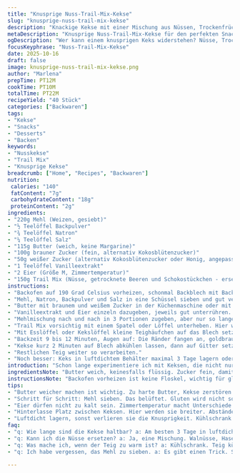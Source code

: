 ```yaml
---
title: "Knusprige Nuss-Trail-Mix-Kekse"
slug: "knusprige-nuss-trail-mix-kekse"
description: "Knackige Kekse mit einer Mischung aus Nüssen, Trockenfrüchten und Schokolade. Teig auf Butterbasis, verfeinert mit feinem Vanilleextrakt. Backen bis leicht goldbraun, Oberfläche noch weich, innen zart. Perfekte Balance aus süß und salzig, wunderbar vielseitig durch individuell anpassbaren Trail Mix. Kleine Anpassungen in Zutaten und Backzeit geben mehr Kontrolle über Textur. Für ca. 38–42 Kekse. Optimiert für Geschmack und Textur. Anpassbar für Allergiker, ersetzt Zucker und Backtriebmittel leicht. Vermeidet häufige Fehler wie Übermischen, zu warmen Teig oder falsches Backen. Knusprig außen, zart innen. "
metaDescription: "Knusprige Nuss-Trail-Mix-Kekse für den perfekten Snack. Vielseitig und knusprig, ideal für Schokoladenliebhaber. Einfach anzupassen."
ogDescription: "Wer kann einem knusprigen Keks widerstehen? Nüsse, Trockenfrüchte und Schokolade sorgen für einen unwiderstehlichen Biss."
focusKeyphrase: "Nuss-Trail-Mix-Kekse"
date: 2025-10-16
draft: false
image: knusprige-nuss-trail-mix-kekse.png
author: "Marlena"
prepTime: PT12M
cookTime: PT10M
totalTime: PT22M
recipeYield: "40 Stück"
categories: ["Backwaren"]
tags:
- "Kekse"
- "Snacks"
- "Desserts"
- "Backen"
keywords:
- "Nusskekse"
- "Trail Mix"
- "Knusprige Kekse"
breadcrumb: ["Home", "Recipes", "Backwaren"]
nutrition: 
 calories: "140"
 fatContent: "7g"
 carbohydrateContent: "18g"
 proteinContent: "2g"
ingredients:
- "220g Mehl (Weizen, gesiebt)"
- "½ Teelöffel Backpulver"
- "¾ Teelöffel Natron"
- "¼ Teelöffel Salz"
- "115g Butter (weich, keine Margarine)"
- "100g brauner Zucker (fein, alternativ Kokosblütenzucker)"
- "50g weißer Zucker (alternativ Kokosblütenzucker oder Honig, angepasst Flüssigkeitsanteil)"
- "1 Teelöffel Vanilleextrakt"
- "2 Eier (Größe M, Zimmertemperatur)"
- "150g Trail Mix (Nüsse, getrocknete Beeren und Schokostückchen - ersetzt original Schokolade teilweise durch Karamellstücke für Twist)"
instructions:
- "Backofen auf 190 Grad Celsius vorheizen, schonmal Backblech mit Backpapier auslegen, nicht sparen hier; später kleben die Teigklumpen sonst fest."
- "Mehl, Natron, Backpulver und Salz in eine Schüssel sieben und gut vermischen. Wichtig: Sieben belüftet das Mehl und sorgt für gleichmäßiges Aufgehen; ohne wird Keks oft zäh."
- "Butter mit braunem und weißem Zucker in der Küchenmaschine oder mit Handrührgerät aufschlagen, etwa 3,5 Minuten. Wird hell, fast fluffig – das ist der Trick für zarte Kekse. Nicht zu kurz, aber auch nicht zu lange, sonst bitter."
- "Vanilleextrakt und Eier einzeln dazugeben, jeweils gut unterrühren. Teig wirkt jetzt noch weich, darf so sein, sonst keine Angst."
- "Mehlmischung nach und nach in 3 Portionen zugeben, aber nur so lange rühren bis alles gerade verbunden ist. Übermischen macht Gluten stark – Kekse frei von Gummi."
- "Trail Mix vorsichtig mit einem Spatel oder Löffel unterheben. Hier wird Textur gemacht; gleichmässig verteilt sorgt für Biss und Überraschungen im Biss."
- "Mit Esslöffel oder Kekslöffel kleine Teighäufchen auf das Blech setzen. Zwischen den Keksen Abstand lassen, gehen leicht auseinander. Reste sofort in den Kühlschrank packen."
- "Backzeit 9 bis 12 Minuten, Augen auf: Die Ränder fangen an, goldbraun zu werden, Mitte aber noch weich aussieht. Klopft man leicht darauf, federt cookie leicht zurück – jetzt raus damit."
- "Kekse kurz 2 Minuten auf Blech abkühlen lassen, dann auf Gitter setzen. So trocknet die Unterseite nicht aus, bleibt knusprig, innen zart. Wichtig, sonst zerbröseln Kekse beim Abnehmen."
- "Restlichen Teig weiter so verarbeiten."
- "Noch besser: Keks in luftdichtem Behälter maximal 3 Tage lagern oder einfrieren; verliert sonst Knackigkeit. "
introduction: "Schon lange experimentiere ich mit Keksen, die nicht nur süß, sondern auch knackig und abwechslungsreich sind. Nüsse, getrocknete Früchte und kleine Schokostücke geben mehr als nur Geschmack – auch Textur. Dabei sollte der Teig nicht zu süß oder zu trocken sein. Vor allem die Backzeit ist entscheidend: Unterschiede von 2 Minuten verändern viel am Ergebnis. Backofen Temperaturvarianz, Teigkonsistenz und verwendete Zutaten müssen zusammenpassen. Durch das sanfte Einmischen vom Trail Mix bleibt er knackig, ohne matschig zu werden. Eine kleine Änderung, die viel Komfort bringt? Restischen Teig vorher kühlen, das verhindert Verlaufen. So entstehen Stücke, die innen saftig, außen goldbraun sind. Im Laufe der Zeit habe ich gelernt, dass der richtige Rhythmus zwischen Rühren, Falten und Backen entscheidend ist. Mehl immer sieben, Eier und Butter müssen aber Zimmertemperatur haben. Und wer weniger Zucker will, ersetzt den weißen mit Honig – aber vorsichtig beim Reagieren im Teig. "
ingredientsNote: "Butter weich, keinesfalls flüssig. Zucker fein, damit sich alles gut verbindet. Brauner Zucker sorgt für Feuchtigkeit, weißer gibt leichten Biss. Mehl gesiebt, damit der Teig locker wird. Backpulver und Natron zusammen für perfekten Auftrieb; eines allein reicht nicht, liefert falsche Struktur. Salz ein wenig, schärft die Aromen. Vanille ein Muss, aber nicht aus der Flasche, lieber echtes Vanilleextrakt. Eier Zimmertemperatur, damit Teig homogen wird. Trail Mix frei wählen – ich tauschte dunkle Schokolade gegen Karamell, bringt interessanten Twist und weniger Bitterkeit. Für Allergiker Mandelmehl statt Weizen, jedoch Backzeit anpassen, meist kürzer. Zucker durch Kokosblütenzucker ersetzt für karamelligen Unterton, dabei Teig weniger trocken machen, da Kokoszucker Feuchtigkeit bindet. Lagert man Kekse, unbedingt luftdicht, sonst verlieren sie Textur. "
instructionsNote: "Backofen vorheizen ist keine Floskel, wichtig für gleichmäßiges Backen. Mehl sieben verhindert Klümpchen, erleichtert das Aufgehen. Butter und Zucker 3,5 Minuten cremig schlagen bringt Luft in den Teig – dadurch werden Kekse leicht und zart. Nicht nur zusammenrühren, sondern wirklich fluffig schlagen. Eier in Portionen dazu, damit Teig nicht gerinnt. Mehl nur unterheben, also langsamer rühren oder per Hand, sonst wird Teig zäh. Trail Mix zuletzt mit Spatel rein, zu starkes Mischen zerstört die Nüsse. Kekslöffel erleichtert Portionieren bei gleichmäßiger Größe und reduziert Backzeitabweichung. Abstand zwischen Teigstücken mindestens 4 cm, sonst kleben sie zusammen. Die Farbe ist der beste Indikator: goldbraune Ränder, aber Mitte noch weich und nicht trocken. Nach dem Backen direkt lösen schafft Haltbarkeit und Form. Kühlschrank für den restlichen Teig verhindert Verlaufen und Fettabsonderung; Teig wird fester, besser portionierbar. Feinste Abstimmung zwischen Zeit und Haptik resultiert in Keksen mit Struktur und Geschmack – nicht Bilderbuch, sondern handgemacht. "
tips:
- "Butter weicher machen ist wichtig. Zu harte Butter, Kekse zerstören sich beim Backen. Zimmertemperatur ist ideal. Dicker wird Teig sonst. Zucker fein wählen; damit verbinden sich Zutaten besser. Prüfen nach 3,5 Minuten; aufpassen. Dann Vanille dazu, nicht vergessen."
- "Schritt für Schritt: Mehl sieben. Das belüftet. Gluten wird nicht so stark. Weniger zäh dann. Natron und Backpulver nicht vergessen; beides macht das Aufgehen. Kochen ist keine Wissenschaft, Technik hilft, aber Intuition ist auch wichtig. Auf die Textur achten."
- "Eier dürfen nicht zu kalt sein. Zimmertemperatur macht Unterschiede. Teig wird gleichmäßiger. Unterheben beim Mehl ist wichtig. Häufigster Fehler: Übermengen. Dröge Kekse damit. Mit Spatel den Trail Mix einarbeiten. Die Nüsse müssen crunchy bleiben. Keine Matschigkeit."
- "Hinterlasse Platz zwischen Keksen. Hier werden sie breiter. Abstände von 4 cm sind ideal. Sonst verlaufen sie. Backen beobachten, goldbraun am Rand. Mit der Kante einer Gabel leicht draufdrücken; Rückfederung zeigt, wann sie fertig sind. Timing ist an diesem Punkt entscheidend."
- "Luftdicht lagern, sonst verlieren sie die Knusprigkeit. Kühlschrank für restlichen Teig: Teig bleibt stabil und läuft nicht. Wenn eingefroren, backen, ganz frisch, unverändert. Nachteile bei der Textur vermeiden. Backen muss Spaß machen und kein Stress sein."
faq:
- "q: Wie lange sind die Kekse haltbar? a: Am besten 3 Tage in luftdichtem Behälter. Oder einfrieren. Kekse halten dort viel länger. Frisch sind sie am besten. Wenn zu lange draußen, verlieren die Knusprigkeit. Vor allem die Chocolateteile, schade sonst."
- "q: Kann ich die Nüsse ersetzen? a: Ja, eine Mischung. Walnüsse, Haselnüsse, sogar Pistazien mal probieren. Fairerweise sollte die Menge gleich bleiben. Allergien beachten. Immer besser Liste haben, sonst gibt es Probleme während des Backens. Experimentieren macht den Spaß aus."
- "q: Was mache ich, wenn der Teig zu warm ist? a: Kühlschrank. Teig kühlen mindert das Problem. Warmes ergibt eine matschige Konsistenz. Wenn Teig schmierig ist, wird keine Form erreicht. Also vorher kühlen. Da wird alles besser, einfach ist es angepasst."
- "q: Ich habe vergessen, das Mehl zu sieben. a: Es gibt einen Trick. Schnell alles durch ein Sieb gießen. Macht nicht viel aus. Rühren aber nicht vergessen. So wird der Teig locker. Klümpchen im Mehl sind schwer, vermeiden bitte. Besser nachsorgen als alles wegschmeißen."

---
```

